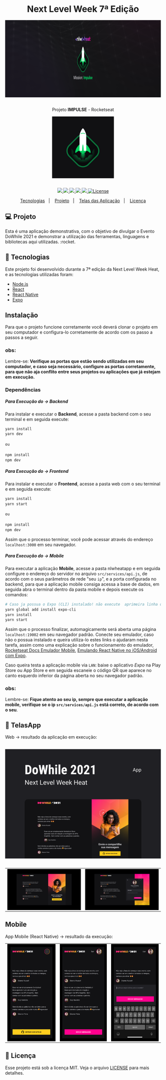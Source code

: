 <h1 align="center"> <strong> Next Level Week 7ª Edição </strong> </h1>

<div align="center">
  <img  height="250" width="100%" src="./project-screens/banner-nlw-impulse.png" align="center"></img>
</div>

<br />

<p align="center">Projeto <strong>IMPULSE</strong> - Rocketseat</p>

<div align="center">
  <img height="200" width="200" src="./project-screens/logo-nlw-impulse.png" align="center"></img>
</div>

<br />

<p align="center">

  <a aria-label="Versão do React" href="#">
    <img src="https://img.shields.io/badge/react-17.0.2-informational?logo=react"></img>
  </a>

  <a aria-label="Versão do React Native" href="#">
    <img src="https://img.shields.io/badge/react--native-0.64.2-informational"></img>
  </a>

  <a aria-label="Versão do Expo" href="#">
    <img src="https://img.shields.io/badge/expo-43.0.0-informational?logo=expo"></img>
  </a>

  <a aria-label="Versão do Node" href="#">
    <img src="https://img.shields.io/badge/node.js@lts-16.13.0-informational?logo=Node.JS"></img>
  </a>
    
  <a aria-label="Rocketseat" href="#">
    <img src="https://img.shields.io/badge/OmniStack-done-green?logo=data:image/png;base64,iVBORw0KGgoAAAANSUhEUgAAABAAAAAQCAMAAAAoLQ9TAAAALVBMVEVHcExxWsF0XMJzXMJxWcFsUsD///9jRrzY0u6Xh9Gsn9n39fyMecy0qd2bjNJWBT0WAAAABHRSTlMA2Do606wF2QAAAGlJREFUGJVdj1cWwCAIBLEsRU3uf9xobDH8+GZwUYi8i6ucJwrxKE+7D0G9Q4vlYqtmCSjndr4CgCgzlyFgfKfKCVO0LrPKjmiqMxGXkJwNnXskqWG+1oSM+BSwD8f29YLNjvx/OQrn+g99oQSoNmt3PgAAAABJRU5ErkJggg=="></img>
  </a>

  <a aria-label="License" href="#">
    <img alt="License" src="https://img.shields.io/badge/license-MIT-brightgreen"></img>
  </a>
</p>

<p align="center">
  <a href="#rocket-tecnologias">Tecnologias</a>&nbsp;&nbsp;&nbsp;|&nbsp;&nbsp;&nbsp;
  <a href="#-projeto">Projeto</a>&nbsp;&nbsp;&nbsp;|&nbsp;&nbsp;&nbsp;
  <a href="#-TelasApp">Telas das Aplicação</a>&nbsp;&nbsp;&nbsp;|&nbsp;&nbsp;&nbsp;
  <a href="#memo-licença">Licença</a>
</p>


## 💻 Projeto

Esta é uma aplicação demonstrativa, com o objetivo de divulgar o Evento DoWhile 2021 e demonstrar a utilização das ferramentas, linguagens e bibliotecas aqui utilizadas. :rocket.


## :rocket: Tecnologias

Este projeto foi desenvolvido durante a 7ª edição da Next Level Week Heat, e as tecnologias utilizadas foram:

- [Node.js](https://nodejs.org/en/)
- [React](https://reactjs.org)
- [React Native](https://facebook.github.io/react-native/)
- [Expo](https://expo.io/)


## Instalação
Para que o projeto funcione corretamente você deverá clonar o projeto em seu computador e configura-lo corretamente de acordo com os passo a passos a seguir.

### obs:
Lembre-se: **Verifique as portas que estão sendo utilizadas em seu computador, e caso seja necessário, configure as portas corretamente, para que não aja conflito entre seus projetos ou aplicações que já estejam em execução.**

### Dependências

##### Para Execução do -> Backend
Para instalar e executar o **Backend**, acesse a pasta backend com o seu terminal e em seguida execute:
```bash
yarn install
yarn dev

ou 

npm install
npm dev
```

##### Para Execução do ->  Frontend
Para instalar e executar o **Frontend**, acesse a pasta web com o seu terminal e em seguida execute:
```bash
yarn install
yarn start

ou 

npm install
npm dev
```
Assim que o processo terminar, você pode acessar através do endereço `localhost:3000` em seu navegador. 

##### Para Execução do ->  Mobile
Para executar a aplicação **Mobile**, acesse a pasta nlwheatapp e em seguida configure o endereço do servidor no arquivo `src/services/api.js`, de acordo com o seus parâmetros de rede "seu `ip`", e a porta configurada no backend, para que a aplicação mobile consiga acessa a base de dados, em seguida abra o terminal dentro da pasta mobile e depois execute os comandos:
```bash
# Caso ja possua o Expo (CLI) instalado! não execute  aprimeira linha de código
yarn global add install expo-cli
yarn install
yarn start
```
Assim que o processo finalizar, automagicamente será aberta uma página `localhost:19002` em seu navegador padrão. Conecte seu emulador, caso não o possua instalado e queira utiliza-lo estes links o ajudaram nesta tarefa, assim como uma explicação sobre o funcionamento do emulador, [Rocketseat Docs Emulador Mobile](https://docs.rocketseat.dev/ambiente-react-native/android/emulador), [Emulando React Native no iOS/Android com Expo](https://www.youtube.com/watch?v=eSjFDWYkdxM).

Caso queira testa a aplicação mobile via `LAN`: baixe o aplicativo *Expo* na Play Store ou App Store e em seguida escaneie o código QR que aparece no canto esquerdo inferior da página aberta no seu navegador padrão.

### obs:
Lembre-se: **Fique atento ao seu ip, sempre que executar a aplicação mobile, verifique se o ip `src/services/api.js` está correto, de acordo com o seu**.

## 🔖 TelasApp
Web -> resultado da aplicação em execução:

<br />

<div align="center">
  <img src="./project-screens/capa-nlw.png" align="center"></img>
</div>

<br />

<table>
	<tr>
		<td>
			<img src="./project-screens/tela-home-login.png" align="center"></img>
		</td>
    <td>
      <img src="./project-screens/tela-home-logado.png" align="center"></img>
    </td>
	</tr>
</table>

## Mobile
App Mobile (React Native) -> resultado da execução:
<table>
  <tr>
    <td>
      <img src="./project-screens/mobile-login.png" align="center"></img>
    </td>
    <td>
      <img src="./project-screens/mobile-home.png" align="center"></img>
    </td>
    <td>
      <img src="./project-screens/mobile-env-msg.png" align="center"></img>
    </td>
  </tr>
</table>

## :memo: Licença

Esse projeto está sob a licença MIT. Veja o arquivo [LICENSE](LICENSE.md) para mais detalhes.
